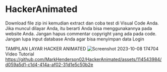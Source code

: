 # HackerAnimated
Download file zip ini kemudian extract dan coba test di Visual Code Anda. 
Jika muncul dilayar Anda, itu berarti Anda bisa menggunakannya pada website Anda.
Jangan hapus commentar copyright yang ada pada code.
Jangan lupa input database Anda agar bisa menyimpan data Login

TAMPILAN LAYAR HACKER ANIMATED 
![Screenshot 2023-10-08 174704](https://github.com/MarkHenderson02/HackerAnimated/assets/114543984/904846f4-d8ee-41a3-9db9-d3efd9a09fa1)
Video Tutorial
https://github.com/MarkHenderson02/HackerAnimated/assets/114543984/d059a5d1-c1d4-414a-af02-31d1e5c50b2e
